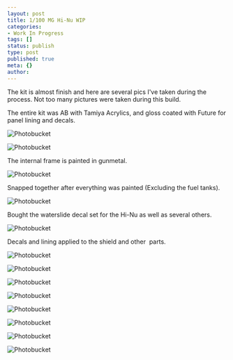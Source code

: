 ```yaml
---
layout: post
title: 1/100 MG Hi-Nu WIP
categories:
- Work In Progress
tags: []
status: publish
type: post
published: true
meta: {}
author: 
---
```

<p>The kit is almost finish and here are several pics I've taken during the process. Not too many pictures were taken during this build.</p>
<p>The entire kit was AB with Tamiya Acrylics, and gloss coated with Future for panel lining and decals.

<p><img src="http://i151.photobucket.com/albums/s148/Tomster831/MG%20Hi-Nu%20WIP/P8010517_1096x822.jpg" alt="Photobucket" border="0" /></p>

<!--more-->

<p><img src="http://i151.photobucket.com/albums/s148/Tomster831/MG%20Hi-Nu%20WIP/P7160426_979x734.jpg" alt="Photobucket" border="0" /></p>

The internal frame is painted in gunmetal.

<p><img src="http://i151.photobucket.com/albums/s148/Tomster831/MG%20Hi-Nu%20WIP/P7100424_979x734.jpg" alt="Photobucket" border="0" /></p>

Snapped together after everything was painted (Excluding the fuel tanks).

<p>
<img src="http://i151.photobucket.com/albums/s148/Tomster831/MG%20Hi-Nu%20WIP/P7230437_979x734.jpg" alt="Photobucket" border="0" />
</p>

Bought the waterslide decal set for the Hi-Nu as well as several others.

<p>
<img src="http://i151.photobucket.com/albums/s148/Tomster831/MG%20Hi-Nu%20WIP/P7270451.jpg" alt="Photobucket" border="0" />
</p>

Decals and lining applied to the shield and other  parts.

<p>
<img src="http://i151.photobucket.com/albums/s148/Tomster831/MG%20Hi-Nu%20WIP/P7260450_979x734.jpg" alt="Photobucket" border="0" />
</p>
<p>
<img src="http://i151.photobucket.com/albums/s148/Tomster831/MG%20Hi-Nu%20WIP/P7260449_979x734.jpg" alt="Photobucket" border="0" />
</p>
<p>
<img src="http://i151.photobucket.com/albums/s148/Tomster831/MG%20Hi-Nu%20WIP/P7260449_979x734.jpg" alt="Photobucket" border="0" />
</p>
<p>
<img src="http://i151.photobucket.com/albums/s148/Tomster831/MG%20Hi-Nu%20WIP/P7260448_979x734.jpg" alt="Photobucket" border="0" />
</p>
<p>
<img src="http://i151.photobucket.com/albums/s148/Tomster831/MG%20Hi-Nu%20WIP/P7270454.jpg" alt="Photobucket" border="0" />
</p>
<p>
<img src="http://i151.photobucket.com/albums/s148/Tomster831/MG%20Hi-Nu%20WIP/P7270457.jpg" alt="Photobucket" border="0" />
</p>
<p>
<img src="http://i151.photobucket.com/albums/s148/Tomster831/MG%20Hi-Nu%20WIP/P7270458.jpg" alt="Photobucket" border="0" />
</p>
<p>
<img src="http://i151.photobucket.com/albums/s148/Tomster831/MG%20Hi-Nu%20WIP/P7270459.jpg" alt="Photobucket" border="0" />
</p>

